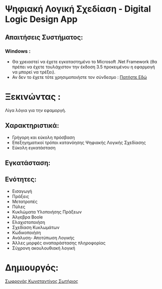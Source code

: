 # Ψηφιακή Λογική Σχεδίαση - Digital Logic Design App

## Απαιτήσεις Συστήματος:
### Windows :
* Θα χρειαστεί να έχετε εγκαταστημένο το Microsoft .Net Framework (θα πρέπει να έχετε τουλάχιστον την έκδοση 3.5 προκειμένου η εφαρμογή να μπορεί να τρέξει).
* Αν δεν το έχετε τότε χρησιμοποιήστε τον σύνδεσμο :  [Πατήστε Εδώ](https://www.microsoft.com/en-us/download/details.aspx?id=21)

# Ξεκινώντας :
Λίγα λόγια για την εφαμοργή.

## Χαρακτηριστικά:

* Γρήγορη και εύκολη πρόσβαση
* Επεξηγηματικοί τρόποι κατανόησης Ψηφιακής Λογικής Σχεδίασης
* Εύκολη εγκατάσταση

## Εγκατάσταση:


## Ενότητες:

* Εισαγωγή
* Πράξεις
* Μετατροπές
* Πύλες
* Κυκλώματα Υλοποιήσης Πράξεων
* Άλγεβρα Boole
* Ελαχιστοποιήση
* Σχεδίαση Κυκλωμάτων
* Κωδικοποιήση
* Ανάλυση- Αποτύπωση Λογικής
* Άλλες μορφές αναπαράστασης πληροφορίας
* Σύχρονη ακουλουθιακή λογική

# Δημιουργός:
[Σωφρονάς Κωνσταντίνος Σωτήριος](https://sofronas.github.io/)
